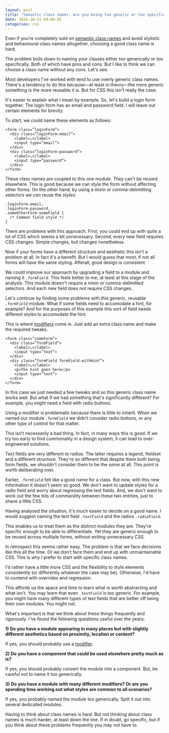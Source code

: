 ```yaml
---
layout: post
title: "Semantic class names: are you being too generic or too specific?"
date: 2016-10-31 09:00:01
categories: css
---
```


Even if you’re completely sold on [semantic class names](http://maintainablecss.com/chapters/semantics/) and avoid stylistic and behavioural class names altogether, choosing a good class name is hard.

The problem boils down to naming your classes either too generically or too specifically. Both of which have pros and cons. But I like to think we can choose a class name without any cons. Let's see.

Most developers I've worked with tend to use overly generic class names. There's a tendency to do this because&mdash;at least in theory&mdash;the more generic something is the more reusable it is. But for CSS this isn't really the case.

It's easier to explain what I mean by example. So, let's build a login form together. The login form has an email and password field. I will leave out certain elements for brevity.

To start, we could name these elements as follows:

    <form class=”loginForm”>
      <div class=”loginForm-email”>
        <label>…</label>
        <input type=”email”>
      </div>
      <div class=”loginForm-password”>
        <label>…</label>
        <input type=”password”>
      </div>
    </form>

These class names are coupled to this one module. They can't be reused elsewhere. This is good because we can style the form without affecting other forms. On the other hand, by using a mixin or comma-delimitting selectors we *can* reuse the *styles*:

    .loginForm-email,
    .loginForm-password,
    .someOtherForm-someField {
      /* Common field style */
    }

There are problems with this approach. First, you could end up with quite a lot of CSS which seems a bit unnecessary. Second, every new field requires CSS changes. Simple changes, but changes nonetheless.

Now if your forms have a different structure and aesthetic this isn't a problem at all. In fact it's a benefit. But I would guess that most, if not all forms will have the same styling. Afterall, good design is consistent.

We could improve our approach by upgrading a field to a module and naming it `.formField`. This feels better to me, at least at this stage of the analysis. This module doesn't require a mixin or comma-delimitted selectors. And each new field does not require CSS changes.

Let's continue by finding some problems with this generic, reusable `.formField` module. What if some fields need to accomodate a hint, for example? And for the purposes of this example this sort of field needs different styles to accomodate the hint.

This is where [modifiers](http://maintainablecss.com/chapters/modifiers/) come in. Just add an extra class name and make the required tweaks.

    <form class=”someForm”>
      <div class=”formField”>
        <label>…</label>
        <input type=”text”>
      </div>
      <div class=”formField formField-withHint”>
        <label>…</label>
        <p>The hint goes here</p>
        <input type=”text”>
      </div>
    </form>

In this case we just needed a few tweaks and so this generic class name works well. But what if we had something that's significantly different? For example, you might need a field with radio buttons.

Using a modifier is problematic because there is little to inherit. When we named our module `.formField` we didn’t consider radio buttons, or any other type of control for that matter.

This isn’t necessarily a bad thing. In fact, in many ways this is good. If we try too early to find commonality in a design system, it can lead to over-engineered solutions.

Text fields are very different to radios. The latter requires a legend, fieldset and a different structure. They're so different that despite them both being form fields, we shouldn't consider them to be the *same* at all. This point is worth deliberating over.

Earlier, `.formField` felt like a good name for a class. But now, with this new information it doesn't seem so good. We don't want to update styles for a radio field and worry about regressing the text fields.  And, we don't want to work out the few bits of commanility between these two entities, just to shave a little CSS.

Having analysed the situation, it's much easier to decide on a good name. I would suggest naming the text field `.textField` and the radios `.radioField`.

This enables us to treat them as the distinct modules they are. They're specific enough to be able to differentiate. Yet they are generic enough to be reused across multiple forms, without writing unnecessary CSS.

In retrospect this seems rather easy. The problem is that we face decisions like this all the time. Or we don't face them and end up with unmaintainable CSS. This is why I prefer to start with specific class names.

I'd rather have a little more CSS and the flexibility to style elements consistently (or differently whatever the case may be). Otherwise, I'd have to contend with overrides and regression.

This affords us the space and time to learn what is worth abstracting and what isn't. You may learn that even `.textField` is too generic. For example, you might have many different types of text fields that are better off being their own modules. You might not.

What's important is that we think about these things frequently and rigorously. I've found the following questions useful over the years:

**1) Do you have a module appearing in many places but with slightly different aesthetics based on proximity, location or content?**

If yes, you should probably use a [modifier](http://maintainablecss.com/chapters/modifiers/).

**2) Do you have a component that could be used elsewhere pretty much as is?**

If yes, you should probably convert the module into a component. But, be careful not to name it too generically.

 **3) Do you have a module with many different modifiers? Or are you spending time working out what styles are common to all scenarios?**

If yes, you probably named the module too generically. Split it out into several dedicated modules.

Having to think about class names is hard. But not thinking about class names is much harder, at least down the line. If in doubt, go specific, but if you think about these problems frequently you may not have to.